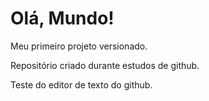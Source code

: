 # Olá, Mundo!
 Meu primeiro projeto versionado.

Repositório criado durante estudos de github.

Teste do editor de texto do github.
